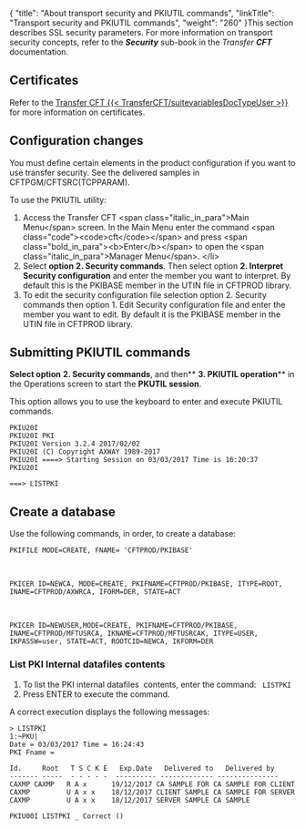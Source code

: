 {
    "title": "About transport security and PKIUTIL commands",
    "linkTitle": "Transport security and PKIUTIL commands",
    "weight": "260"
}This section describes SSL security parameters. For more information on transport security concepts, refer to the <span class="span_2" style="font-style: italic;">**Security** </span>sub-book in the *Transfer* <span class="span_2" style="font-style: italic;">**CFT**</span> documentation.

## Certificates

Refer to the [Transfer CFT {{< TransferCFT/suitevariablesDocTypeUser  >}}](https://docs.axway.com/bundle/TransferCFT_38_UsersGuide_allOS_en_HTML5/page/Content/AxwayStartPage.htm) for more information on certificates.

## Configuration changes

You must define certain elements in the product configuration if you want to use transfer security. See the delivered samples in CFTPGM/CFTSRC(TCPPARAM).

To use the PKIUTIL utility:

1. Access the Transfer CFT &lt;span class="italic\_in\_para">Main Menu&lt;/span> screen. In the Main Menu enter the command &lt;span class="code">&lt;code>cft&lt;/code>&lt;/span> and press &lt;span class="bold\_in\_para">&lt;b>Enter&lt;/b>&lt;/span> to open the &lt;span class="italic\_in\_para">Manager Menu&lt;/span>.
    &lt;/li>
1. Select <span class="bold_in_para">****option**** </span>**2. Security commands**. Then select option **2. Interpret Security configuration** and enter the member you want to interpret. By default this is the PKIBASE member in the UTIN file in CFTPROD library.
1. To edit the security configuration file selection option 2. Security commands then option 1. Edit Security configuration file and enter the member you want to edit. By default it is the PKIBASE member in the UTIN file in CFTPROD library.

## Submitting PKIUTIL commands

<span class="bold_in_para">****Select option**** </span>**<span class="bold_in_para">****2. Security commands****</span>**, and then**<span class="bold_in_para"> ****3. PKIUTIL operation****</span>** in the Operations screen to start the <span class="bold_in_para">****PKUTIL session****</span>.

This option allows you to use the keyboard to enter and execute PKIUTIL commands.

```
PKIU20I
PKIU20I PKI
PKIU20I Version 3.2.4 2017/02/02
PKIU20I (C) Copyright AXWAY 1989-2017
PKIU20I ====> Starting Session on 03/03/2017 Time is 16:20:37
PKIU20I
 
===> LISTPKI
```

## Create a database

Use the following commands, in order, to create a database:

```
PKIFILE MODE=CREATE, FNAME= 'CFTPROD/PKIBASE'
```

 

```
PKICER ID=NEWCA, MODE=CREATE, PKIFNAME=CFTPROD/PKIBASE, ITYPE=ROOT,
INAME=CFTPROD/AXWRCA, IFORM=DER, STATE=ACT
```

 

```
PKICER ID=NEWUSER,MODE=CREATE, PKIFNAME=CFTPROD/PKIBASE, INAME=CFTPROD/MFTUSRCA, IKNAME=CFTPROD/MFTUSRCAK, ITYPE=USER,
IKPASSW=user, STATE=ACT, ROOTCID=NEWCA, IKFORM=DER
```

### List PKI Internal datafiles contents

1. To list the PKI internal datafiles  contents, enter the command: <span class="code">` LISTPKI`</span>
1. Press ENTER to execute the command.

A correct execution displays the following messages:

```
> LISTPKI
1:¬PKU|
Date = 03/03/2017 Time = 16:24:43
PKI Fname =
 
Id.     Root   T S C K E   Exp.Date   Delivered to   Delivered by
------- -----  - - - - -  ---------- ------------- ---------------
CAXMP CAXMP   R A x      19/12/2017 CA SAMPLE FOR CA SAMPLE FOR CLIENT
CAXMP         U A x x    18/12/2017 CLIENT SAMPLE CA SAMPLE FOR SERVER
CAXMP         U A x x    18/12/2017 SERVER SAMPLE CA SAMPLE
 
PKIU00I LISTPKI _ Correct ()
```
